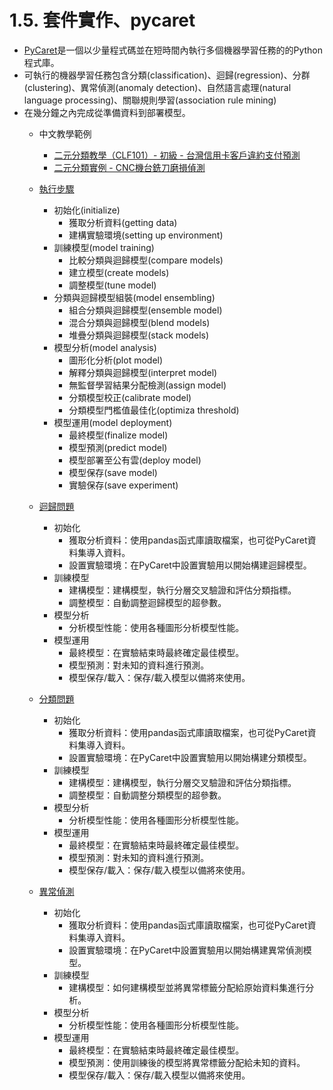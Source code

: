 # 1.5. 套件實作、pycaret
* [PyCaret](https://pycaret.org/)是一個以少量程式碼並在短時間內執行多個機器學習任務的的Python程式庫。
* 可執行的機器學習任務包含分類(classification)、迴歸(regression)、分群(clustering)、異常偵測(anomaly detection)、自然語言處理(natural language processing)、關聯規則學習(association rule mining)
* 在幾分鐘之內完成從準備資料到部署模型。
    * 中文教學範例
        * [二元分類教學（CLF101）- 初級 - 台灣信用卡客戶違約支付預測](https://github.com/y-s-liu/machine-learning-tutorial/blob/master/PyCaretT_Binary_Classification_Tutorial_Level_Beginner_CLF101.ipynb)
        * [二元分類實例 - CNC機台銑刀磨損偵測](https://github.com/y-s-liu/machine-learning-tutorial/blob/master/PyCaretT_CNC_Mill_Tool_Wear_Detection_Train_Test.ipynb)

    * [執行步驟](https://pycaret.org/get-data/)
        * 初始化(initialize)
            * 獲取分析資料(getting data)
            * 建構實驗環境(setting up environment)
        * 訓練模型(model training)
            * 比較分類與迴歸模型(compare models)
            * 建立模型(create models)
            * 調整模型(tune model)
        * 分類與迴歸模型組裝(model ensembling)
            * 組合分類與迴歸模型(ensemble model)
            * 混合分類與迴歸模型(blend models)
            * 堆疊分類與迴歸模型(stack models)
        * 模型分析(model analysis)
            * 圖形化分析(plot model)
            * 解釋分類與迴歸模型(interpret model)
            * 無監督學習結果分配檢測(assign model)
            * 分類模型校正(calibrate model)
            * 分類模型門檻值最佳化(optimiza threshold)
        * 模型運用(model deployment)
            * 最終模型(finalize model)
            * 模型預測(predict model)
            * 模型部署至公有雲(deploy model)
            * 模型保存(save model)
            * 實驗保存(save experiment)

    * [迴歸問題](https://github.com/pycaret/pycaret/blob/master/tutorials/Regression%20Tutorial%20Level%20Beginner%20-%20REG101.ipynb)
        * 初始化
            * 獲取分析資料：使用pandas函式庫讀取檔案，也可從PyCaret資料集導入資料。
            * 設置實驗環境：在PyCaret中設置實驗用以開始構建迴歸模型。
        * 訓練模型
            * 建構模型：建構模型，執行分層交叉驗證和評估分類指標。
            * 調整模型：自動調整迴歸模型的超參數。
        * 模型分析
            * 分析模型性能：使用各種圖形分析模型性能。
        * 模型運用
            * 最終模型：在實驗結束時最終確定最佳模型。
            * 模型預測：對未知的資料進行預測。
            * 模型保存/載入：保存/載入模型以備將來使用。

    * [分類問題](https://github.com/pycaret/pycaret/blob/master/tutorials/Binary%20Classification%20Tutorial%20Level%20Beginner%20-%20%20CLF101.ipynb)
        * 初始化
            * 獲取分析資料：使用pandas函式庫讀取檔案，也可從PyCaret資料集導入資料。
            * 設置實驗環境：在PyCaret中設置實驗用以開始構建分類模型。
        * 訓練模型
            * 建構模型：建構模型，執行分層交叉驗證和評估分類指標。
            * 調整模型：自動調整分類模型的超參數。
        * 模型分析
            * 分析模型性能：使用各種圖形分析模型性能。
        * 模型運用
            * 最終模型：在實驗結束時最終確定最佳模型。
            * 模型預測：對未知的資料進行預測。
            * 模型保存/載入：保存/載入模型以備將來使用。

    * [異常偵測](https://github.com/pycaret/pycaret/blob/master/tutorials/Anomaly%20Detection%20Tutorial%20Level%20Beginner%20-%20ANO101.ipynb)
        * 初始化
            * 獲取分析資料：使用pandas函式庫讀取檔案，也可從PyCaret資料集導入資料。
            * 設置實驗環境：在PyCaret中設置實驗用以開始構建異常偵測模型。
        * 訓練模型
            * 建構模型：如何建構模型並將異常標籤分配給原始資料集進行分析。
        * 模型分析
            * 分析模型性能：使用各種圖形分析模型性能。
        * 模型運用
            * 最終模型：在實驗結束時最終確定最佳模型。
            * 模型預測：使用訓練後的模型將異常標籤分配給未知的資料。
            * 模型保存/載入：保存/載入模型以備將來使用。
